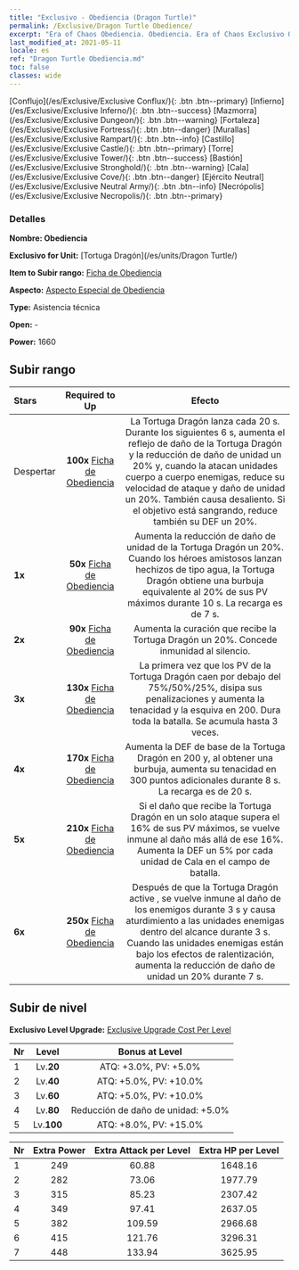 ```yaml
---
title: "Exclusivo - Obediencia (Dragon Turtle)"
permalink: /Exclusive/Dragon Turtle Obedience/
excerpt: "Era of Chaos Obediencia. Obediencia. Era of Chaos Exclusivo Obediencia. Tortuga Dragón Exclusivo."
last_modified_at: 2021-05-11
locale: es
ref: "Dragon Turtle Obediencia.md"
toc: false
classes: wide
---
```

 [Conflujo](/es/Exclusive/Exclusive Conflux/){: .btn .btn--primary} [Infierno](/es/Exclusive/Exclusive Inferno/){: .btn .btn--success} [Mazmorra](/es/Exclusive/Exclusive Dungeon/){: .btn .btn--warning} [Fortaleza](/es/Exclusive/Exclusive Fortress/){: .btn .btn--danger} [Murallas](/es/Exclusive/Exclusive Rampart/){: .btn .btn--info} [Castillo](/es/Exclusive/Exclusive Castle/){: .btn .btn--primary} [Torre](/es/Exclusive/Exclusive Tower/){: .btn .btn--success} [Bastión](/es/Exclusive/Exclusive Stronghold/){: .btn .btn--warning} [Cala](/es/Exclusive/Exclusive Cove/){: .btn .btn--danger} [Ejército Neutral](/es/Exclusive/Exclusive Neutral Army/){: .btn .btn--info} [Necrópolis](/es/Exclusive/Exclusive Necropolis/){: .btn .btn--primary} 

### Detalles
 **Nombre: Obediencia** 

 **Exclusivo for Unit:** [Tortuga Dragón](/es/units/Dragon Turtle/) 

 **Item to Subir rango:** [Ficha de Obediencia](/ItemsES/con_1005/)

 **Aspecto:** [Aspecto Especial de Obediencia](/ItemsES/con_673/)

 **Type:** Asistencia técnica

 **Open:** -

 **Power:** 1660

## Subir rango

  |     Stars    |  Required to Up | Efecto |
  |:-------------|:---------------:|:---------------:|
  |  Despertar  | **100x** [Ficha de Obediencia](/ItemsES/con_1005/) | <Concha Escudo> La Tortuga Dragón lanza <Concha Escudo> cada 20 s. Durante los siguientes 6 s, aumenta el reflejo de daño de la Tortuga Dragón y la reducción de daño de unidad un 20% y, cuando la atacan unidades cuerpo a cuerpo enemigas, reduce su velocidad de ataque y daño de unidad un 20%. También causa desaliento. Si el objetivo está sangrando, reduce también su DEF un 20%. |
  | **1x** <i class="fas fa-star"/> | **50x** [Ficha de Obediencia](/ItemsES/con_1005/) | Aumenta la reducción de daño de unidad de la Tortuga Dragón un 20%. Cuando los héroes amistosos lanzan hechizos de tipo agua, la Tortuga Dragón obtiene una burbuja equivalente al 20% de sus PV máximos durante 10 s. La recarga es de 7 s. |
  | **2x** <i class="fas fa-star"/> | **90x** [Ficha de Obediencia](/ItemsES/con_1005/) | Aumenta la curación que recibe la Tortuga Dragón un 20%. Concede inmunidad al silencio. |
  | **3x** <i class="fas fa-star"/> | **130x** [Ficha de Obediencia](/ItemsES/con_1005/) | <Rito Abisal> La primera vez que los PV de la Tortuga Dragón caen por debajo del 75%/50%/25%, disipa sus penalizaciones y aumenta la tenacidad y la esquiva en 200. Dura toda la batalla. Se acumula hasta 3 veces. |
  | **4x** <i class="fas fa-star"/> | **170x** [Ficha de Obediencia](/ItemsES/con_1005/) | Aumenta la DEF de base de la Tortuga Dragón en 200 y, al obtener una burbuja, aumenta su tenacidad en 300 puntos adicionales durante 8 s. La recarga es de 20 s. |
  | **5x** <i class="fas fa-star"/> | **210x** [Ficha de Obediencia](/ItemsES/con_1005/) | Si el daño que recibe la Tortuga Dragón en un solo ataque supera el 16% de sus PV máximos, se vuelve inmune al daño más allá de ese 16%. Aumenta la DEF un 5% por cada unidad de Cala en el campo de batalla. |
  | **6x** <i class="fas fa-star"/> | **250x** [Ficha de Obediencia](/ItemsES/con_1005/) | <Sacudida Marina> Después de que la Tortuga Dragón active <Rito Abisal>, se vuelve inmune al daño de los enemigos durante 3 s y causa aturdimiento a las unidades enemigas dentro del alcance durante 3 s. Cuando las unidades enemigas están bajo los efectos de ralentización, aumenta la reducción de daño de unidad un 20% durante 7 s. |


## Subir de nivel
 **Exclusivo Level Upgrade:** [Exclusive Upgrade Cost Per Level](/Exclusive/ExclusiveUpgradeCostPerLevel/)

  |  Nr  |   Level  | Bonus at Level |
  |:-----|:--------:|:--------------:|
  | 1 | Lv.**20** | ATQ: +3.0%, PV: +5.0% |
  | 2 | Lv.**40** | ATQ: +5.0%, PV: +10.0% |
  | 3 | Lv.**60** | ATQ: +5.0%, PV: +10.0% |
  | 4 | Lv.**80** | Reducción de daño de unidad: +5.0% |
  | 5 | Lv.**100** | ATQ: +8.0%, PV: +15.0% |


  |  Nr  |  Extra Power | Extra Attack per Level | Extra HP per Level |
  |:-----|:--------:|:--------:|:--------:|
  | 1 | 249 | 60.88 | 1648.16 |
  | 2 | 282 | 73.06 | 1977.79 |
  | 3 | 315 | 85.23 | 2307.42 |
  | 4 | 349 | 97.41 | 2637.05 |
  | 5 | 382 | 109.59 | 2966.68 |
  | 6 | 415 | 121.76 | 3296.31 |
  | 7 | 448 | 133.94 | 3625.95 |


